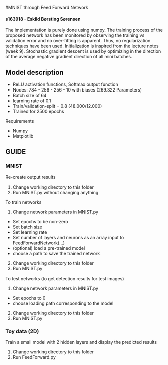 #MNIST through Feed Forward Network
#### s163918 - Eskild Børsting Sørensen

The implementation is purely done using numpy. The training process of the proposed network has been monitored
by observing the training vs validation error and no over-fitting is apparent. Thus, no regularization techniques 
have been used. Initialization is inspired from the lecture notes (week 9). Stochastic gradient descent is used 
by optimizing in the direction of the average negative gradient direction of all mini batches.

## Model description
- ReLU activation functions, Softmax output function
- Nodes: 784 - 256 - 256 - 10 with biases (269.322 Parameters)
- Batch size of 64
- learning rate of 0.1
- Train/validation-split = 0.8 (48.000/12.000)
- Trained for 2500 epochs

Requirements
- Numpy
- Matplotlib

## GUIDE

### MNIST

Re-create output results
1) Change working directory to this folder
2) Run MNIST.py without changing anything

To train networks
1) Change network parameters in MNIST.py
- Set epochs to be non-zero
- Set batch size
- Set learning rate
- Set number of layers and neurons as an array input to FeedForwardNetwork(...)
- (optional) load a pre-trained model
- choose a path to save the trained network
2) Change working directory to this folder
3) Run MNIST.py

To test networks (to get detection results for test images)
1) Change network parameters in MNIST.py
- Set epochs to 0
- choose loading path corresponding to the model
2) Change working directory to this folder
3) Run MNIST.py

### Toy data (2D)

Train a small model with 2 hidden layers and display the predicted results

1) Change working directory to this folder
2) Run FeedForward.py